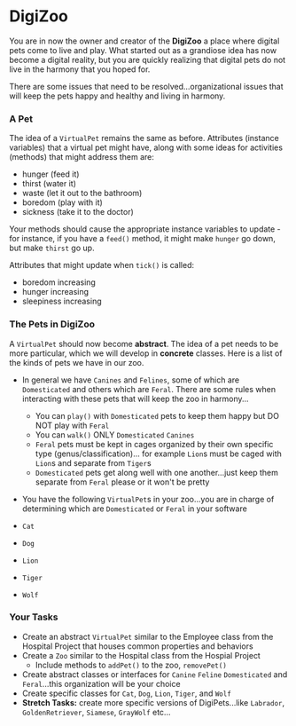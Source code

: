 # DigiZoo

You are in now the owner and creator of the **DigiZoo** a place where digital pets come to live and play. What started out as a grandiose idea has now become a digital reality, but you are quickly realizing that digital pets do not live in the harmony that you hoped for. 

There are some issues that need to be resolved...organizational issues that will keep the pets happy and healthy and living in harmony. 

### A Pet

The idea of a `VirtualPet` remains the same as before.
Attributes (instance variables) that a virtual pet might have, along with some ideas for activities (methods) that might address them are:

- hunger (feed it)
- thirst (water it)
- waste (let it out to the bathroom)
- boredom (play with it)
- sickness (take it to the doctor)

Your methods should cause the appropriate instance variables to update - for instance, if you have a `feed()` method, it might make `hunger` go down, but make `thirst` go up.

Attributes that might update when `tick()` is called:
  - boredom increasing
  - hunger increasing
  - sleepiness increasing

### The Pets in DigiZoo
  
A `VirtualPet` should now become **abstract**. The idea of a pet needs to be more particular, which we will develop in **concrete** classes. Here is a list of the kinds of pets we have in our zoo.

- In general we have `Canines` and `Felines`, some of which are `Domesticated` and others which are `Feral`. There are some rules when interacting with these pets that will keep the zoo in harmony...
  - You can `play()` with `Domesticated` pets to keep them happy but DO NOT play with `Feral`
  - You can `walk()` ONLY `Domesticated` `Canines`
  - `Feral` pets must be kept in cages organized by their own specific type (genus/classification)... for example `Lion`s must be caged with `Lion`s and separate from `Tiger`s
  - `Domesticated` pets get along well with one another...just keep them separate from `Feral` please or it won't be pretty
 
 - You have the following `VirtualPet`s in your zoo...you are in charge of determining which are `Domesticated` or `Feral` in your software
  - `Cat`
  - `Dog`
  - `Lion`
  - `Tiger`
  - `Wolf`

### Your Tasks

- Create an abstract `VirtualPet` similar to the Employee class from the Hospital Project that houses common properties and behaviors
- Create a `Zoo` similar to the Hospital class from the Hospial Project
  - Include methods to `addPet()` to the zoo, `removePet()` 
- Create abstract classes or interfaces for `Canine` `Feline` `Domesticated` and `Feral`...this organization will be your choice
- Create specific classes for `Cat`, `Dog`, `Lion`, `Tiger`, and `Wolf`
- **Stretch Tasks:** create more specific versions of DigiPets...like `Labrador`, `GoldenRetriever`, `Siamese`, `GrayWolf` etc...


